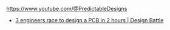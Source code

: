https://www.youtube.com/@PredictableDesigns
- [3 engineers race to design a PCB in 2 hours | Design Battle](https://youtu.be/kA3WSC8qrfI)
